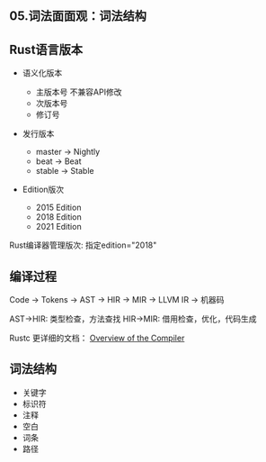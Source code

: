 ## 05.词法面面观：词法结构


## Rust语言版本

- 语义化版本
    - 主版本号  不兼容API修改
    - 次版本号  
    - 修订号   

- 发行版本
    - master -> Nightly
    - beat   -> Beat
    - stable -> Stable

- Edition版次
    - 2015 Edition
    - 2018 Edition
    - 2021 Edition

Rust编译器管理版次: 指定edition="2018"

## 编译过程

Code -> Tokens -> AST -> HIR -> MIR -> LLVM IR -> 机器码

AST->HIR: 类型检查，方法查找
HIR->MIR: 借用检查，优化，代码生成

Rustc 更详细的文档：  [Overview of the Compiler](https://rustc-dev-guide.rust-lang.org/overview.html)

## 词法结构

- 关键字
- 标识符
- 注释
- 空白
- 词条
- 路径

#### 

